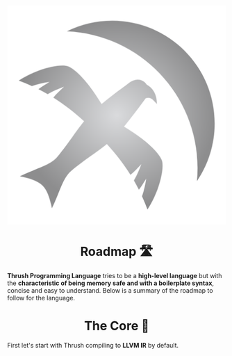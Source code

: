 <p align="center">
  <img src= "https://github.com/Thrush-Lang/.github/blob/main/assets/Thrush.png" alt= "logo" style= "width: 2hv; height: 2hv;"> </img>
</p>

<h1 align="center">Roadmap 🛣️</h1> 

**Thrush Programming Language** tries to be a **high-level language** but with the **characteristic of being memory safe and with a boilerplate syntax**, concise and easy to understand. Below is a summary of the roadmap to follow for the language.

<h1 align="center">The Core 💎</h1>

First let's start with Thrush compiling to **LLVM IR** by default.
